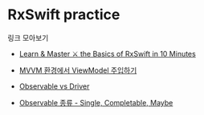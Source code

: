 # RxSwift practice

링크 모아보기 

- [Learn & Master ⚔️ the Basics of RxSwift in 10 Minutes](https://medium.com/ios-os-x-development/learn-and-master-%EF%B8%8F-the-basics-of-rxswift-in-10-minutes-818ea6e0a05b)

- [MVVM 환경에서 ViewModel 주입하기](https://velog.io/@dvhuni/MVVM-환경에서-ViewModel-주입하기)

- [Observable vs Driver](http://minsone.github.io/programming/reactive-swift-observable-vs-driver)

- [Observable 종류 - Single, Completable, Maybe](https://devmjun.github.io/archive/Traits#single)
